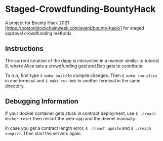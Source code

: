 # Staged-Crowdfunding-BountyHack
A project for Bounty Hack 2021 [https://bostonblockchainweek.com/event/bounty-hack/] for staged approval crowdfunding methods. 

## Instructions

The current iteration of the dapp is interactive in a manner similar to tutorial 8, where Alice sets a crowdfunding goal and Bob gets to contribute.

To run, first type `$ make build` to compile changes. Then `$ make run-alice` in one terminal and `$ make run-bob` in another terminal in the same directory.

## Debugging Information

If your docker container gets stuck in contract deployment, use `$ ./reach docker-reset` then restart the web-app and the devnet manually.

In case you get a contract length error, `$ ./reach update` and `$ ./reach compile`. Then start the servers again.